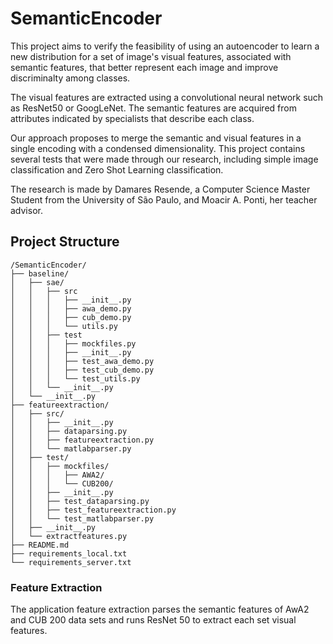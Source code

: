 # SemanticEncoder

This project aims to verify the feasibility of using an autoencoder to learn a new distribution for a set of image's 
visual features, associated with semantic features, that better represent each image and improve discriminalty among 
classes. 

The visual features are extracted using a convolutional neural network such as ResNet50 or GoogLeNet. The semantic 
features are acquired from attributes indicated by specialists that describe each class.

Our approach proposes to merge the semantic and visual features in a single encoding with a condensed dimensionality. 
This project contains several tests that were made through our research, including simple image classification and 
Zero Shot Learning classification. 

The research is made by Damares Resende, a Computer Science Master Student from the University of São Paulo, and Moacir 
A. Ponti, her teacher advisor.

## Project Structure

```buildoutcfg
/SemanticEncoder/
├── baseline/
│   ├── sae/
│   │   ├── src
│   │   │   ├── __init__.py
│   │   │   ├── awa_demo.py
│   │   │   ├── cub_demo.py
│   │   │   └── utils.py
│   │   ├── test
│   │   │   ├── mockfiles.py
│   │   │   ├── __init__.py
│   │   │   ├── test_awa_demo.py
│   │   │   ├── test_cub_demo.py
│   │   │   └── test_utils.py
│   │   └── __init__.py
│   └── __init__.py
├── featureextraction/
│   ├── src/
│   │   ├── __init__.py
│   │   ├── dataparsing.py
│   │   ├── featureextraction.py
│   │   └── matlabparser.py
│   ├── test/
│   │   ├── mockfiles/
│   │   │   ├── AWA2/
│   │   │   └── CUB200/
│   │   ├── __init__.py
│   │   ├── test_dataparsing.py
│   │   ├── test_featureextraction.py
│   │   └── test_matlabparser.py
│   ├── __init__.py
│   └── extractfeatures.py
├── README.md
├── requirements_local.txt
└── requirements_server.txt
```

### Feature Extraction

The application feature extraction parses the semantic features of AwA2 and CUB 200 data sets and runs ResNet 50 to 
extract each set visual features.   
      